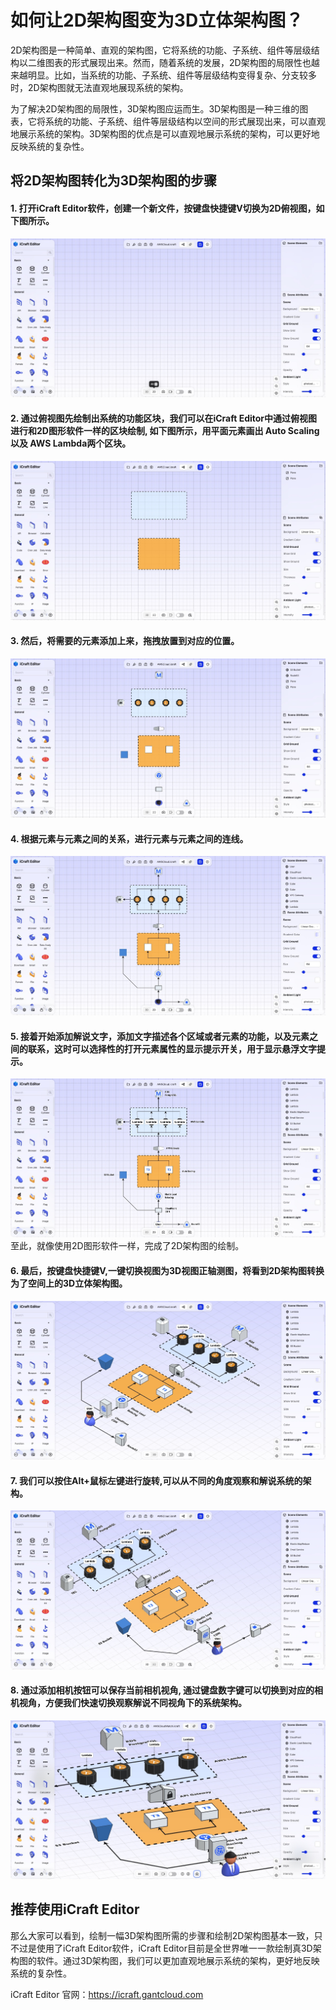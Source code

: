 
# 如何让2D架构图变为3D立体架构图？
2D架构图是一种简单、直观的架构图，它将系统的功能、子系统、组件等层级结构以二维图表的形式展现出来。然而，随着系统的发展，2D架构图的局限性也越来越明显。比如，当系统的功能、子系统、组件等层级结构变得复杂、分支较多时，2D架构图就无法直观地展现系统的架构。

为了解决2D架构图的局限性，3D架构图应运而生。3D架构图是一种三维的图表，它将系统的功能、子系统、组件等层级结构以空间的形式展现出来，可以直观地展示系统的架构。3D架构图的优点是可以直观地展示系统的架构，可以更好地反映系统的复杂性。

## 将2D架构图转化为3D架构图的步骤

#### 1. 打开iCraft Editor软件，创建一个新文件，按键盘快捷键V切换为2D俯视图，如下图所示。
![](../public/blog/2d-3d/1.jpg)

#### 2. 通过俯视图先绘制出系统的功能区块，我们可以在iCraft Editor中通过俯视图进行和2D图形软件一样的区块绘制, 如下图所示，用平面元素画出 Auto Scaling 以及 AWS Lambda两个区块。
![](../public/blog/2d-3d/2.jpg)

#### 3. 然后，将需要的元素添加上来，拖拽放置到对应的位置。
![](../public/blog/2d-3d/3.jpg)

#### 4. 根据元素与元素之间的关系，进行元素与元素之间的连线。
![](../public/blog/2d-3d/4.jpg)

#### 5. 接着开始添加解说文字，添加文字描述各个区域或者元素的功能，以及元素之间的联系，这时可以选择性的打开元素属性的显示提示开关，用于显示悬浮文字提示。
![](../public/blog/2d-3d/5.jpg)
至此，就像使用2D图形软件一样，完成了2D架构图的绘制。

#### 6. 最后，按键盘快捷键V,一键切换视图为3D视图正轴测图，将看到2D架构图转换为了空间上的3D立体架构图。
![](../public/blog/2d-3d/6.jpg)

#### 7. 我们可以按住Alt+鼠标左键进行旋转,可以从不同的角度观察和解说系统的架构。
![](../public/blog/2d-3d/7.jpg)

#### 8. 通过添加相机按钮可以保存当前相机视角, 通过键盘数字键可以切换到对应的相机视角，方便我们快速切换观察解说不同视角下的系统架构。
![](../public/blog/2d-3d/8.jpg)

## 推荐使用iCraft Editor
那么大家可以看到，绘制一幅3D架构图所需的步骤和绘制2D架构图基本一致，只不过是使用了iCraft Editor软件，iCraft Editor目前是全世界唯一一款绘制真3D架构图的软件。通过3D架构图，我们可以更加直观地展示系统的架构，更好地反映系统的复杂性。

iCraft Editor 官网：https://icraft.gantcloud.com